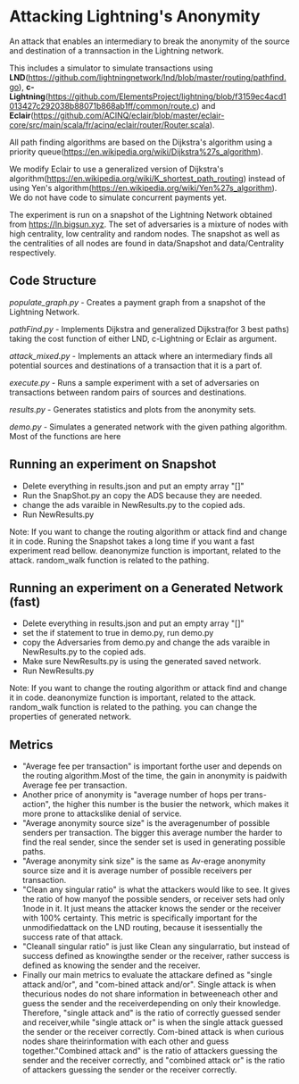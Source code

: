 # Attacking Lightning's Anonymity

An attack that enables an intermediary to break the anonymity of the source and destination of a trannsaction in the Lightning network. 

This includes a simulator to simulate transactions using **LND**(https://github.com/lightningnetwork/lnd/blob/master/routing/pathfind.go), **c-Lightning**(https://github.com/ElementsProject/lightning/blob/f3159ec4acd1013427c292038b88071b868ab1ff/common/route.c) and **Eclair**(https://github.com/ACINQ/eclair/blob/master/eclair-core/src/main/scala/fr/acinq/eclair/router/Router.scala). 

All path finding algorithms are based on the Dijkstra's algorithm using a priority queue(https://en.wikipedia.org/wiki/Dijkstra%27s_algorithm).

We modify Eclair to use a generalized version of Dijkstra's algorithm(https://en.wikipedia.org/wiki/K_shortest_path_routing) instead of using Yen's algorithm(https://en.wikipedia.org/wiki/Yen%27s_algorithm). We do not have code to simulate concurrent payments yet. 

The experiment is run on a snapshot of the Lightning Network obtained from https://ln.bigsun.xyz. The set of adversaries is a mixture of nodes with high centrality, low centrality and random nodes. The snapshot as well as the centralities of all nodes are found in data/Snapshot and data/Centrality respectively.

## Code Structure

*populate_graph.py* - Creates a payment graph from a snapshot of the Lightning Network.

*pathFind.py* - Implements Dijkstra and generalized Dijkstra(for 3 best paths) taking the cost function of either LND, c-Lightning or Eclair as argument.

*attack_mixed.py* - Implements an attack where an intermediary finds all potential sources and destinations of a transaction that it is a part of.

*execute.py* - Runs a sample experiment with a set of adversaries on transactions between random pairs of sources and destinations.

*results.py* - Generates statistics and plots from the anonymity sets.

*demo.py* - Simulates a generated network with the given pathing algorithm. Most of the functions are here

## Running an experiment on Snapshot

- Delete everything in results.json and put an empty array "[]"
- Run the SnapShot.py an copy the ADS because they are needed.
- change the ads varaible in NewResults.py to the copied ads.
- Run NewResults.py

Note: If you want to change the routing algorithm or attack find and change it in code. 
Runing the Snapshot takes a long time if you want a fast experiment read bellow.
deanonymize function is important, related to the attack.
random_walk function is related to the pathing.

## Running an experiment on a Generated Network (fast)

- Delete everything in results.json and put an empty array "[]"
- set the if statement to true in demo.py, run demo.py
- copy the Adversaries from demo.py and change the ads varaible in NewResults.py to the copied ads.
- Make sure NewResults.py is using the generated saved network.
- Run NewResults.py

Note: If you want to change the routing algorithm or attack find and change it in code. 
deanonymize function is important, related to the attack.
random_walk function is related to the pathing.
you can change the properties of generated network.


## Metrics

- "Average fee per transaction" is important forthe user and depends on the routing algorithm.Most of the time, the gain in anonymity is paidwith Average fee per transaction. 
- Another price of anonymity is "average number of hops per trans-action", the higher this number is the busier the network, which makes it more prone to attackslike denial of service.
- "Average anonymity source size" is the averagenumber of possible senders per transaction. The bigger this average number the harder to find the real sender, since the sender set is used in generating possible paths.
- "Average anonymity sink size" is the same as Av-erage anonymity source size and it is average number of possible receivers per transaction.
- "Clean any singular ratio" is what the attackers would like to see. It gives the ratio of how manyof the possible senders, or receiver sets had only 1node in it. It just means the attacker knows the sender or the receiver with 100% certainty. This metric is specifically important for the unmodifiedattack on the LND routing, because it isessentially the success rate of that attack. 
- "Cleanall singular ratio" is just like Clean any singularratio, but instead of success defined as knowingthe sender or the receiver, rather success is defined as knowing the sender and the receiver.
- Finally our main metrics to evaluate the attackare defined as "single attack and/or", and "com-bined attack and/or". Single attack is when thecurious nodes do not share information in betweeneach other and guess the sender and the receiverdepending on only their knowledge.  Therefore, "single attack and" is the ratio of correctly guessed sender and receiver,while "single attack or" is when the single attack guessed the sender or the receiver correctly. Com-bined attack is when curious nodes share theirinformation with each other and guess together."Combined attack and" is the ratio of attackers guessing the sender and the receiver correctly, and "combined attack or" is the ratio of attackers guessing the sender or the receiver correctly.



